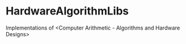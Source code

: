 # HardwareAlgorithmLibs
Implementations of &lt;Computer Arithmetic - Algorithms and Hardware Designs>

